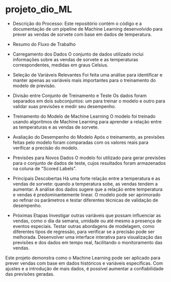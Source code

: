 # projeto_dio_ML

- Descrição do Processo:
Este repositório contém o código e a documentação de um pipeline de Machine Learning desenvolvido para prever as vendas de sorvete com base em dados de temperatura.

- Resumo do Fluxo de Trabalho

- Carregamento dos Dados
O conjunto de dados utilizado inclui informações sobre as vendas de sorvete e as temperaturas correspondentes, medidas em graus Celsius.

- Seleção de Variáveis Relevantes
Foi feita uma análise para identificar e manter apenas as variáveis mais importantes para o treinamento do modelo de previsão.

- Divisão entre Conjunto de Treinamento e Teste
Os dados foram separados em dois subconjuntos: um para treinar o modelo e outro para validar suas previsões e medir seu desempenho.

- Treinamento do Modelo de Machine Learning
O modelo foi treinado usando algoritmos de Machine Learning para aprender a relação entre as temperaturas e as vendas de sorvete.

- Avaliação do Desempenho do Modelo
Após o treinamento, as previsões feitas pelo modelo foram comparadas com os valores reais para verificar a precisão do modelo.

- Previsões para Novos Dados
O modelo foi utilizado para gerar previsões para o conjunto de dados de teste, cujos resultados foram armazenados na coluna de "Scored Labels".

- Principais Descobertas
Há uma forte relação entre a temperatura e as vendas de sorvete: quando a temperatura sobe, as vendas tendem a aumentar.
A análise dos dados sugere que a relação entre temperatura e vendas é predominantemente linear.
O modelo pode ser aprimorado ao refinar os parâmetros e testar diferentes técnicas de validação de desempenho.

- Próximas Etapas
Investigar outras variáveis que possam influenciar as vendas, como o dia da semana, umidade ou até mesmo a presença de eventos especiais.
Testar outras abordagens de modelagem, como diferentes tipos de regressão, para verificar se a precisão pode ser melhorada.
Desenvolver uma interface interativa para visualização das previsões e dos dados em tempo real, facilitando o monitoramento das vendas.

Este projeto demonstra como o Machine Learning pode ser aplicado para prever vendas com base em dados históricos e variáveis específicas. Com ajustes e a introdução de mais dados, é possível aumentar a confiabilidade das previsões geradas.
